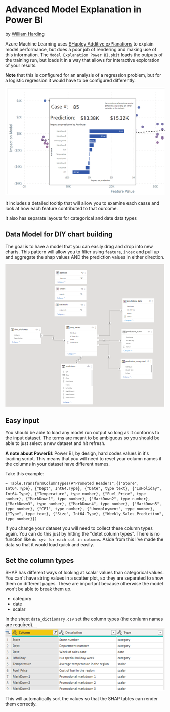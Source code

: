 # Advanced Model Explanation in Power BI

by [William Harding](https://github.com/BillmanH)

Azure Machine Learning uses [SHapley Additive exPlanations](https://github.com/slundberg/shap?msclkid=47f41184ae1f11ec86a1f83ddecfce09) to explain model performance, but does a poor job of rendering and making use of this information. The `Model Explanation Power BI.pbit` loads the outputs of the training run, but loads it in a way that allows for interactive exploration of your results. 

**Note** that this is configured for an analysis of a regression problem, but for a logistic regression it would have to be configured differently. 

![training pipeline diagram](../media/shap_tooltip.png)

It includes a detailed tooltip that will allow you to examine each casse and look at how each feature contributed to that ourcome. 

It also has separate layouts for categorical and date data types

## Data Model for DIY chart building

The goal is to have a model that you can easily drag and drop into new charts. This pattern will allow you to filter using `feature`, `index` and pull up and aggregate the shap values AND the prediction values in either direction. 

![training pipeline diagram](../media/data_model.png)


## Easy input

You should be able to load any model run output so long as it conforms to the input dataset. The terms are meant to be ambiguous so you should be able to just select a new dataset and hit refresh. 

**A note about PowerBI**: Power BI, by design, hard codes values in it's loading script. This means that you will need to reset your column names if the columns in your dataset have different names. 

Take this example:
```
= Table.TransformColumnTypes(#"Promoted Headers",{{"Store", Int64.Type}, {"Dept", Int64.Type}, {"Date", type text}, {"IsHoliday", Int64.Type}, {"Temperature", type number}, {"Fuel_Price", type number}, {"MarkDown1", type number}, {"MarkDown2", type number}, {"MarkDown3", type number}, {"MarkDown4", type number}, {"MarkDown5", type number}, {"CPI", type number}, {"Unemployment", type number}, {"Type", type text}, {"Size", Int64.Type}, {"Weekly_Sales_Prediction", type number}})
```
If you change your dataset you will need to collect these column types again. You can do this just by hitting the "detet column types". There is no function like `do xyz for each col in columns`. Aside from this I've made the data so that it would load quick and easily. 

## Set the column types
SHAP has different ways of looking at scalar values than categorical values. You can't have string values in a scatter plot, so they are separated to show them on different pages. These are important because otherwise the model won't be able to break them up. 
* category
* date
* scalar

In the sheet `data_dictionary.csv` set the column types (the conlumn names are required). 
![training pipeline diagram](../media/columntypes.png)

This will automatically sort the values so that the SHAP tables can render them correctly. 